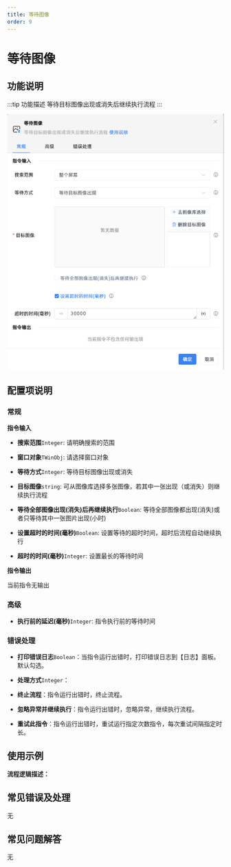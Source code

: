 ```yaml
---
title: 等待图像
order: 9
---
```


# 等待图像

## 功能说明

:::tip 功能描述
等待目标图像出现或消失后继续执行流程
:::

![等待图像](../../assets/等待图像_command.png)

## 配置项说明

### 常规

**指令输入**

- **搜索范围**`Integer`: 请明确搜索的范围

- **窗口对象**`TWinObj`: 请选择窗口对象

- **等待方式**`Integer`: 等待目标图像出现或消失

- **目标图像**`string`: 可从图像库选择多张图像，若其中一张出现（或消失）则继续执行流程

- **等待全部图像出现(消失)后再继续执行**`Boolean`: 等待全部图像都出现(消失)或者只等待其中一张图片出现(小时)

- **设置超时的时间(毫秒)**`Boolean`: 设置等待的超时时间，超时后流程自动继续执行

- **超时的时间(毫秒)**`Integer`: 设置最长的等待时间


**指令输出**

当前指令无输出

### 高级

- **执行前的延迟(毫秒)**`Integer`: 指令执行前的等待时间

### 错误处理

- **打印错误日志**`Boolean`：当指令运行出错时，打印错误日志到【日志】面板。默认勾选。

- **处理方式**`Integer`：

 - **终止流程**：指令运行出错时，终止流程。

 - **忽略异常并继续执行**：指令运行出错时，忽略异常，继续执行流程。

 - **重试此指令**：指令运行出错时，重试运行指定次数指令，每次重试间隔指定时长。

## 使用示例

**流程逻辑描述：** 

## 常见错误及处理

无

## 常见问题解答

无

